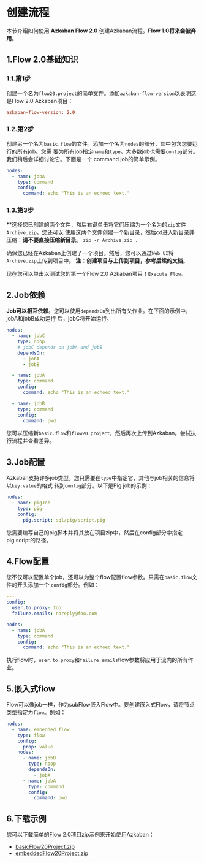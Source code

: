 创建流程
================================================================================
本节介绍如何使用 **Azkaban Flow 2.0** 创建Azkaban流程。**Flow 1.0将来会被弃用**。

## 1.Flow 2.0基础知识

### 1.1.第1步
创建一个名为`flow20.project`的简单文件。添加`azkaban-flow-version`以表明这是Flow 2.0 
Azkaban项目：
```ini
azkaban-flow-version: 2.0
```

### 1.2.第2步
创建另一个名为`basic.flow`的文件。添加一个名为`nodes`的部分，其中包含您要运行的所有job。您需
要为所有job指定`name`和`type`。大多数job也需要`config`部分。我们稍后会详细讨论它。下面是一个
command job的简单示例。
```yaml
nodes:
  - name: jobA
    type: command
    config:
      command: echo "This is an echoed text."
```

### 1.3.第3步
**选择您已创建的两个文件，然后右键单击将它们压缩为一个名为的`zip`文件`Archive.zip`。您还可以
使用这两个文件创建一个新目录，然后cd进入新目录并压缩：**请不要直接压缩新目录**。
`zip -r Archive.zip .`

确保您已经在Azkaban上创建了一个项目。然后，您可以通过`Web UI`将`Archive.zip`上传到项目中。
**注：创建项目与上传到项目，参考后续的文档**。

现在您可以单击以测试您的第一个Flow 2.0 Azkaban项目！`Execute Flow`。

## 2.Job依赖
**Job可以相互依赖**。您可以使用`dependsOn`列出所有父作业。在下面的示例中，jobA和jobB成功运行
后，jobC将开始运行。
```yaml
nodes:
  - name: jobC
    type: noop
    # jobC depends on jobA and jobB
    dependsOn:
      - jobA
      - jobB

  - name: jobA
    type: command
    config:
      command: echo "This is an echoed text."

  - name: jobB
    type: command
    config:
      command: pwd
```
您可以压缩新`basic.flow`和`flow20.project`，然后再次上传到Azkaban。尝试执行流程并查看差异。

## 3.Job配置
Azkaban支持许多job类型。您只需要在`type`中指定它，其他与job相关的信息将以`key:value`的格式
转到`config`部分。以下是Pig job的示例：
```yaml
nodes:
  - name: pigJob
    type: pig
    config:
      pig.script: sql/pig/script.pig
```
您需要编写自己的pig脚本并将其放在项目zip中，然后在config部分中指定pig.script的路径。

## 4.Flow配置
您不仅可以配置单个job，还可以为整个flow配置flow参数。只需在`basic.flow`文件的开头添加一个
`config`部分。例如：
```yaml
---
config:
  user.to.proxy: foo
  failure.emails: noreply@foo.com

nodes:
  - name: jobA
    type: command
    config:
      command: echo "This is an echoed text."
```
执行flow时，`user.to.proxy`和`failure.emails`flow参数将应用于流内的所有作业。

## 5.嵌入式flow
Flow可以像job一样，作为subFlow嵌入Flow中。要创建嵌入式Flow，请将节点类型指定为`flow`。例如：
```yaml
nodes:
  - name: embedded_flow
    type: flow
    config:
      prop: value
    nodes:
      - name: jobB
        type: noop
        dependsOn:
          - jobA
      - name: jobA
        type: command
        config:
          command: pwd
```

## 6.下载示例
您可以下载简单的Flow 2.0项目zip示例来开始使用Azkaban：
+ [basicFlow20Project.zip](https://github.com/azkaban/azkaban/blob/master/az-examples/flow20-projects/basicFlow20Project.zip)
+ [embeddedFlow20Project.zip](https://github.com/azkaban/azkaban/blob/master/az-examples/flow20-projects/embeddedFlow20Project.zip)